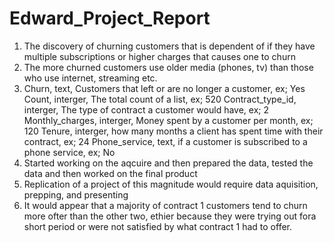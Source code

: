 # Edward_Project_Report

1. The discovery of churning customers that is dependent of if they have multiple subscriptions or higher charges that causes one to churn
2. The more churned customers use older media (phones, tv) than those who use internet, streaming etc.
3. Churn, text, Customers that left or are no longer a customer, ex; Yes
Count, interger, The total count of a list, ex; 520 
Contract_type_id, interger, The type of contract a customer would have, ex; 2
Monthly_charges, interger, Money spent by a customer per month, ex; 120
Tenure, interger, how many months a client has spent time with their contract, ex; 24
Phone_service, text, if a customer is subscribed to a phone service, ex; No
4. Started working on the aqcuire and then prepared the data, tested the data and then worked on the final product
5. Replication of a project of this magnitude would require data aquisition, prepping, and presenting 
6. It would appear that a majority of contract 1 customers tend to churn more ofter than the other two, ethier because they were trying out fora short period or were not satisfied by what contract 1 had to offer.
